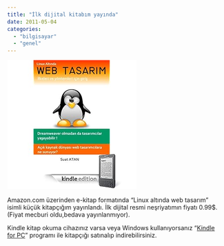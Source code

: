 ```yaml
---
title: "İlk dijital kitabım yayında"
date: 2011-05-04
categories: 
  - "bilgisayar"
  - "genel"
---
```


![](/images/41%2BFGl6DzEL._SL500_AA266_PIkin3,BottomRight,-16,34_AA300_SH20_OU01_.jpg)  
  
Amazon.com üzerinden e-kitap formatında “Linux altında web tasarım” isimli küçük kitapçığım yayınlandı. İlk dijital resmi neşriyatımın fiyatı 0.99$. (Fiyat mecburi oldu,bedava yayınlanmıyor).  
  
Kindle kitap okuma cihazınız varsa veya Windows kullanıyorsanız “[Kindle for PC](http://www.amazon.com/gp/feature.html/ref=kcp_pc_mkt_lnd?docId=1000426311 "Kindle For Pc")” programı ile kitapçığı satınalıp indirebilirsiniz.
